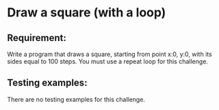 # Draw a square (with a loop)

## Requirement:

Write a program that draws a square, starting from point x:0, y:0, with its sides equal to 100 steps. You must use a repeat loop for this challenge.

## Testing examples:

There are no testing examples for this challenge.